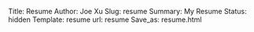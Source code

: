 Title: Resume
Author: Joe Xu
Slug: resume
Summary: My Resume
Status: hidden
Template: resume
url: resume
Save_as: resume.html